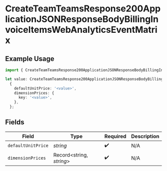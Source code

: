 # CreateTeamTeamsResponse200ApplicationJSONResponseBodyBillingInvoiceItemsWebAnalyticsEventMatrix

## Example Usage

```typescript
import { CreateTeamTeamsResponse200ApplicationJSONResponseBodyBillingInvoiceItemsWebAnalyticsEventMatrix } from '@vercel/client/models/operations';

let value: CreateTeamTeamsResponse200ApplicationJSONResponseBodyBillingInvoiceItemsWebAnalyticsEventMatrix =
  {
    defaultUnitPrice: '<value>',
    dimensionPrices: {
      key: '<value>',
    },
  };
```

## Fields

| Field              | Type                     | Required           | Description |
| ------------------ | ------------------------ | ------------------ | ----------- |
| `defaultUnitPrice` | _string_                 | :heavy_check_mark: | N/A         |
| `dimensionPrices`  | Record<string, _string_> | :heavy_check_mark: | N/A         |
